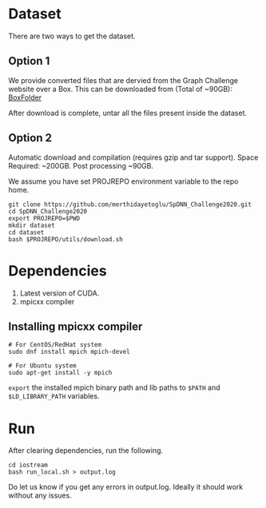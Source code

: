 # Dataset 
There are two ways to get the dataset. 

## Option 1
We provide converted files that are dervied from the Graph Challenge website over a Box. This can be downloaded from (Total of ~90GB): 
[BoxFolder](https://uofi.box.com/s/gseet60dz0f939r6n69veggn80i9twwh)

After download is complete, untar all the files present inside the dataset. 

## Option 2
Automatic download and compilation (requires gzip and tar support).
Space Required: ~200GB. Post processing ~90GB. 

We assume you have set PROJREPO environment variable to the repo home. 

```
git clone https://github.com/merthidayetoglu/SpDNN_Challenge2020.git
cd SpDNN_Challenge2020
export PROJREPO=$PWD
mkdir dataset
cd dataset
bash $PROJREPO/utils/download.sh
```
# Dependencies

1. Latest version of CUDA. 
2. mpicxx compiler 

## Installing mpicxx compiler
```
# For CentOS/RedHat system
sudo dnf install mpich mpich-devel

# For Ubuntu system
sudo apt-get install -y mpich
```

`export` the installed mpich binary path and lib paths to `$PATH` and `$LD_LIBRARY_PATH` variables. 

# Run 
After clearing dependencies, run the following. 

```
cd iostream
bash run_local.sh > output.log 
```

Do let us know if you get any errors in output.log. Ideally it should work without any issues. 

